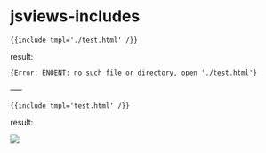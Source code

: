 # jsviews-includes

```
{{include tmpl='./test.html' /}}
```
result:
```
{Error: ENOENT: no such file or directory, open './test.html'}
```

–––
```
{{include tmpl='test.html' /}}
```

result:

![](http://i.imgur.com/KFGlSLA.png)

